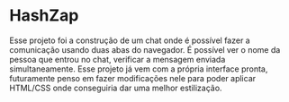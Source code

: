 # HashZap
Esse projeto foi a construção de um chat onde é possível fazer a comunicação usando duas abas do navegador.
É possível ver o nome da pessoa que entrou no chat, verificar a mensagem enviada simultaneamente.
Esse projeto já vem com a própria interface pronta, futuramente penso em fazer modificações nele para poder aplicar HTML/CSS onde conseguiria dar uma melhor estilização.
